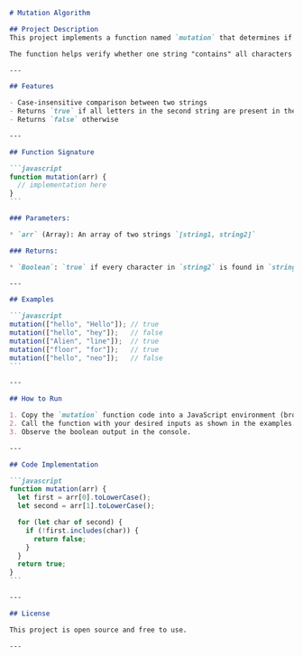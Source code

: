 ````markdown
# Mutation Algorithm

## Project Description
This project implements a function named `mutation` that determines if all the letters in the second string of an array are present in the first string, ignoring case sensitivity.

The function helps verify whether one string "contains" all characters of another string, which can be useful in various string validation or comparison tasks.

---

## Features

- Case-insensitive comparison between two strings
- Returns `true` if all letters in the second string are present in the first string
- Returns `false` otherwise

---

## Function Signature

```javascript
function mutation(arr) {
  // implementation here
}
```

### Parameters:

* `arr` (Array): An array of two strings `[string1, string2]`

### Returns:

* `Boolean`: `true` if every character in `string2` is found in `string1` (case-insensitive), otherwise `false`.

---

## Examples

```javascript
mutation(["hello", "Hello"]); // true
mutation(["hello", "hey"]);   // false
mutation(["Alien", "line"]);  // true
mutation(["floor", "for"]);   // true
mutation(["hello", "neo"]);   // false
```

---

## How to Run

1. Copy the `mutation` function code into a JavaScript environment (browser console, Node.js, or an online editor).
2. Call the function with your desired inputs as shown in the examples.
3. Observe the boolean output in the console.

---

## Code Implementation

```javascript
function mutation(arr) {
  let first = arr[0].toLowerCase();
  let second = arr[1].toLowerCase();

  for (let char of second) {
    if (!first.includes(char)) {
      return false;
    }
  }
  return true;
}
```

---

## License

This project is open source and free to use.

---
